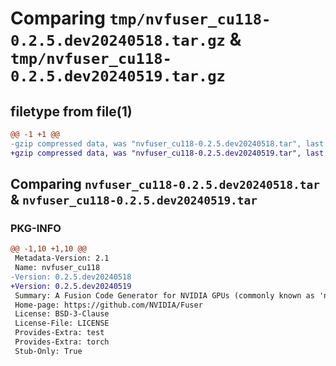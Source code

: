 # Comparing `tmp/nvfuser_cu118-0.2.5.dev20240518.tar.gz` & `tmp/nvfuser_cu118-0.2.5.dev20240519.tar.gz`

## filetype from file(1)

```diff
@@ -1 +1 @@
-gzip compressed data, was "nvfuser_cu118-0.2.5.dev20240518.tar", last modified: Mon Apr  5 07:00:00 1993, max compression
+gzip compressed data, was "nvfuser_cu118-0.2.5.dev20240519.tar", last modified: Mon Apr  5 07:00:00 1993, max compression
```

## Comparing `nvfuser_cu118-0.2.5.dev20240518.tar` & `nvfuser_cu118-0.2.5.dev20240519.tar`

### PKG-INFO

```diff
@@ -1,10 +1,10 @@
 Metadata-Version: 2.1
 Name: nvfuser_cu118
-Version: 0.2.5.dev20240518
+Version: 0.2.5.dev20240519
 Summary: A Fusion Code Generator for NVIDIA GPUs (commonly known as 'nvFuser')
 Home-page: https://github.com/NVIDIA/Fuser
 License: BSD-3-Clause
 License-File: LICENSE
 Provides-Extra: test
 Provides-Extra: torch
 Stub-Only: True
```

